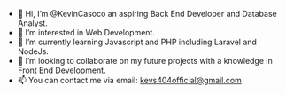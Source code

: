 - 👋 Hi, I’m @KevinCasoco an aspiring Back End Developer and Database Analyst.
- 👀 I’m interested in Web Development.
- 🌱 I’m currently learning Javascript and PHP including Laravel and NodeJs.
- 💞️ I’m looking to collaborate on my future projects with a knowledge in Front End Development.
- 📫 You can contact me via email: kevs404official@gmail.com

<!---
KevinCasoco/KevinCasoco is a ✨ special ✨ repository because its `README.md` (this file) appears on your GitHub profile.
You can click the Preview link to take a look at your changes.
--->
